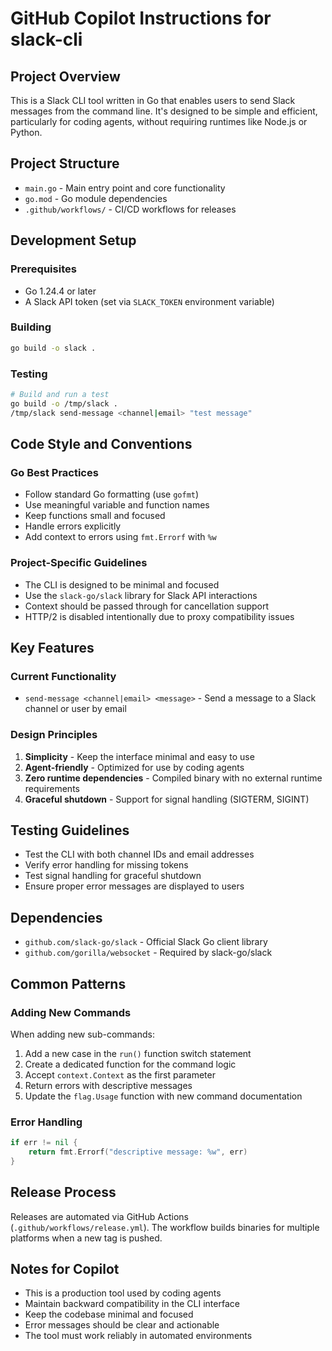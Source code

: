# GitHub Copilot Instructions for slack-cli

## Project Overview

This is a Slack CLI tool written in Go that enables users to send Slack messages from the command line. It's designed to be simple and efficient, particularly for coding agents, without requiring runtimes like Node.js or Python.

## Project Structure

- `main.go` - Main entry point and core functionality
- `go.mod` - Go module dependencies
- `.github/workflows/` - CI/CD workflows for releases

## Development Setup

### Prerequisites
- Go 1.24.4 or later
- A Slack API token (set via `SLACK_TOKEN` environment variable)

### Building
```bash
go build -o slack .
```

### Testing
```bash
# Build and run a test
go build -o /tmp/slack .
/tmp/slack send-message <channel|email> "test message"
```

## Code Style and Conventions

### Go Best Practices
- Follow standard Go formatting (use `gofmt`)
- Use meaningful variable and function names
- Keep functions small and focused
- Handle errors explicitly
- Add context to errors using `fmt.Errorf` with `%w`

### Project-Specific Guidelines
- The CLI is designed to be minimal and focused
- Use the `slack-go/slack` library for Slack API interactions
- Context should be passed through for cancellation support
- HTTP/2 is disabled intentionally due to proxy compatibility issues

## Key Features

### Current Functionality
- `send-message <channel|email> <message>` - Send a message to a Slack channel or user by email

### Design Principles
1. **Simplicity** - Keep the interface minimal and easy to use
2. **Agent-friendly** - Optimized for use by coding agents
3. **Zero runtime dependencies** - Compiled binary with no external runtime requirements
4. **Graceful shutdown** - Support for signal handling (SIGTERM, SIGINT)

## Testing Guidelines

- Test the CLI with both channel IDs and email addresses
- Verify error handling for missing tokens
- Test signal handling for graceful shutdown
- Ensure proper error messages are displayed to users

## Dependencies

- `github.com/slack-go/slack` - Official Slack Go client library
- `github.com/gorilla/websocket` - Required by slack-go/slack

## Common Patterns

### Adding New Commands
When adding new sub-commands:
1. Add a new case in the `run()` function switch statement
2. Create a dedicated function for the command logic
3. Accept `context.Context` as the first parameter
4. Return errors with descriptive messages
5. Update the `flag.Usage` function with new command documentation

### Error Handling
```go
if err != nil {
    return fmt.Errorf("descriptive message: %w", err)
}
```

## Release Process

Releases are automated via GitHub Actions (`.github/workflows/release.yml`). The workflow builds binaries for multiple platforms when a new tag is pushed.

## Notes for Copilot

- This is a production tool used by coding agents
- Maintain backward compatibility in the CLI interface
- Keep the codebase minimal and focused
- Error messages should be clear and actionable
- The tool must work reliably in automated environments
